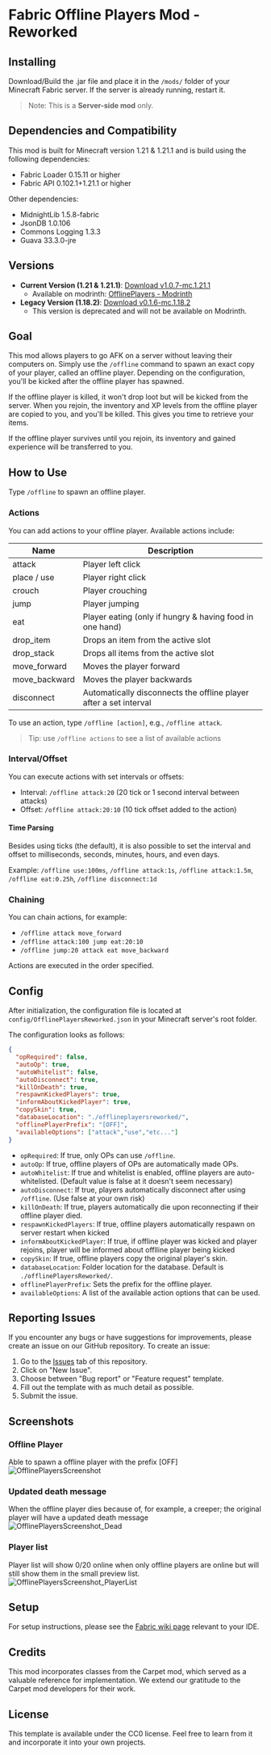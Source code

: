 # Fabric Offline Players Mod - Reworked

## Installing

Download/Build the .jar file and place it in the `/mods/` folder of your Minecraft Fabric server. If the server is already running, restart it.

> Note: This is a **Server-side mod** only.

## Dependencies and Compatibility

This mod is built for Minecraft version 1.21 & 1.21.1 and is build using the following dependencies:

- Fabric Loader 0.15.11 or higher
- Fabric API 0.102.1+1.21.1 or higher

Other dependencies:
- MidnightLib 1.5.8-fabric
- JsonDB 1.0.106
- Commons Logging 1.3.3
- Guava 33.3.0-jre

## Versions

- **Current Version (1.21 & 1.21.1)**: [Download v1.0.7-mc.1.21.1](https://github.com/lilfish/Fabric_OfflinePlayersReworked/releases/tag/v1.0.7-mc.1.21.1)
    - Available on modrinth: [OfflinePlayers - Modrinth](https://modrinth.com/mod/offlineplayers)
- **Legacy Version (1.18.2)**: [Download v0.1.6-mc.1.18.2](https://github.com/lilfish/Fabric_OfflinePlayersReworked/releases/tag/v0.1.6-mc.1.18.2)
    - This version is deprecated and will not be available on Modrinth.

## Goal

This mod allows players to go AFK on a server without leaving their computers on. Simply use the `/offline` command to spawn an exact copy of your player, called an offline player. Depending on the configuration, you'll be kicked after the offline player has spawned.

If the offline player is killed, it won't drop loot but will be kicked from the server. When you rejoin, the inventory and XP levels from the offline player are copied to you, and you'll be killed. This gives you time to retrieve your items.

If the offline player survives until you rejoin, its inventory and gained experience will be transferred to you.

## How to Use

Type `/offline` to spawn an offline player.

### Actions

You can add actions to your offline player. Available actions include:

| Name          | Description                                              |
|---------------|----------------------------------------------------------|
| attack        | Player left click                                        |
| place / use   | Player right click                                       |
| crouch        | Player crouching                                         |
| jump          | Player jumping                                           |
| eat           | Player eating (only if hungry & having food in one hand) |
| drop_item     | Drops an item from the active slot                       |
| drop_stack    | Drops all items from the active slot                     |
| move_forward  | Moves the player forward                                 |
| move_backward | Moves the player backwards                               |
 | disconnect    | Automatically disconnects the offline player after a set interval |

To use an action, type `/offline [action]`, e.g., `/offline attack`.

> Tip: use `/offline actions` to see a list of available actions

### Interval/Offset

You can execute actions with set intervals or offsets:

- Interval: `/offline attack:20` (20 tick or 1 second interval between attacks)
- Offset: `/offline attack:20:10` (10 tick offset added to the action)

#### Time Parsing

Besides using ticks (the default), it is also possible to set the interval and offset to milliseconds, seconds, minutes, hours, and even days.

Example: `/offline use:100ms`, `/offline attack:1s`, `/offline attack:1.5m`, `/offline eat:0.25h`, `/offline disconnect:1d`

### Chaining

You can chain actions, for example:

- `/offline attack move_forward`
- `/offline attack:100 jump eat:20:10`
- `/offline jump:20 attack eat move_backward`

Actions are executed in the order specified.

## Config

After initialization, the configuration file is located at `config/OfflinePlayersReworked.json` in your Minecraft server's root folder.

The configuration looks as follows:
```json
{
  "opRequired": false,
  "autoOp": true,
  "autoWhitelist": false,
  "autoDisconnect": true,
  "killOnDeath": true,
  "respawnKickedPlayers": true,
  "informAboutKickedPlayer": true,
  "copySkin": true,
  "databaseLocation": "./offlineplayersreworked/",
  "offlinePlayerPrefix": "[OFF]",
  "availableOptions": ["attack","use","etc..."]
}
```
- `opRequired`: If true, only OPs can use `/offline`.
- `autoOp`: If true, offline players of OPs are automatically made OPs.
- `autoWhitelist`: If true and whitelist is enabled, offline players are auto-whitelisted. (Default value is false at it doesn't seem necessary)
- `autoDisconnect`: If true, players automatically disconnect after using `/offline`. (Use false at your own risk)
- `killOnDeath`: If true, players automatically die upon reconnecting if their offline player died.
- `respawnKickedPlayers`: If true, offline players automatically respawn on server restart when kicked
- `informAboutKickedPlayer`: If true, if offline player was kicked and player rejoins, player will be informed about offlline player being kicked
- `copySkin`: If true, offline players copy the original player's skin.
- `databaseLocation`: Folder location for the database. Default is `./offlinePlayersReworked/`.
- `offlinePlayerPrefix`: Sets the prefix for the offline player.
- `availableOptions`: A list of the available action options that can be used.

## Reporting Issues

If you encounter any bugs or have suggestions for improvements, please create an issue on our GitHub repository. To create an issue:

1. Go to the [Issues](https://github.com/lilfish/Fabric_OfflinePlayersReworked/issues) tab of this repository.
2. Click on "New Issue".
3. Choose between "Bug report" or "Feature request" template.
4. Fill out the template with as much detail as possible.
5. Submit the issue.

## Screenshots

### Offline Player
Able to spawn a offline player with the prefix [OFF]
![OfflinePlayersScreenshot](https://github.com/user-attachments/assets/827503c6-101b-40ff-bfc9-f511f7a2160e)

### Updated death message
When the offline player dies because of, for example, a creeper; the original player will have a updated death message
![OfflinePlayersScreenshot_Dead](https://github.com/user-attachments/assets/4a244c99-8714-4092-8bf0-16f9ec261ca2)

### Player list
Player list will show 0/20 online when only offline players are online but will still show them in the small preview list.
![OfflinePlayersScreenshot_PlayerList](https://github.com/user-attachments/assets/baf13a2a-9f8b-49fb-bb5e-c77c1a16ffa5)


## Setup

For setup instructions, please see the [Fabric wiki page](https://fabricmc.net/wiki/tutorial:setup) relevant to your IDE.

## Credits

This mod incorporates classes from the Carpet mod, which served as a valuable reference for implementation. We extend our gratitude to the Carpet mod developers for their work.

## License

This template is available under the CC0 license. Feel free to learn from it and incorporate it into your own projects.
